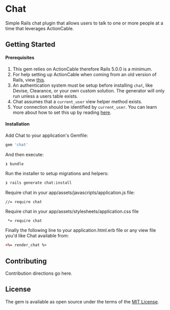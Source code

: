 # Chat
Simple Rails chat plugin that allows users to talk to one or more people at a
time that leverages ActionCable.

## Getting Started

#### Prerequisites
1. This gem relies on ActionCable therefore Rails 5.0.0 is a minimum.
1. For help setting up ActionCable when coming from an old version of Rails, view
[this](https://www.github.com/npezza93/chat/blob/master/action_cable_setup.md).
1. An authentication system must be setup before installing `chat`, like
Devise, Clearance, or your own custom solution. The generator will only run
unless a users table exists.
1. Chat assumes that a `current_user` view helper
method exists.
1. Your connection should be identified by `current_user`. You can learn
more about how to set this up by reading
[here](http://edgeguides.rubyonrails.org/action_cable_overview.html#server-side-components-connections).

#### Installation
Add Chat to your application's Gemfile:

```ruby
gem 'chat'
```

And then execute:
```bash
❯ bundle
```

Run the installer to setup migrations and helpers:
```bash
❯ rails generate chat:install
```

Require chat in your app/assets/javascripts/application.js file:

```
//= require chat
```

Require chat in your app/assets/stylesheets/application.css file

```
 *= require chat
```

Finally the following line to your application.html.erb file or any view file
you'd like Chat available from:
```html
<%= render_chat %>
```

## Contributing
Contribution directions go here.

## License
The gem is available as open source under the terms of the
[MIT License](http://opensource.org/licenses/MIT).

